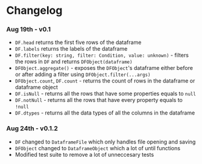 # Changelog

### Aug 19th - v0.1

- `DF.head` returns the first five rows of the dataframe
- `DF.labels` returns the labels of the dataframe
- `DF.filter(key: string, filter: Condition, value: unknown)` - filters the rows in `DF` and returns `DFObject(dataframe)`
- `DFObject.aggregate()` - exposes the `DFObject`'s dataframe either before or after adding a filter using `DFObject.filter(...args)`
- `DFObject.count`, `DF.count` - returns the count of rows in the dataframe or dataframe object
- `DF.isNull` - returns all the rows that have some properties equals to `null`
- `DF.notNull` - returns all the rows that have every property equals to `!null`
- `DF.dtypes` - returns all the data types of all the columns in the dataframe

### Aug 24th - v0.1.2

- `DF` changed to `DataframeFile` which only handles file opening and saving
- `DFObject` changed to `DataframeObject` which a lot of until functions
- Modified test suite to remove a lot of unneccesary tests
